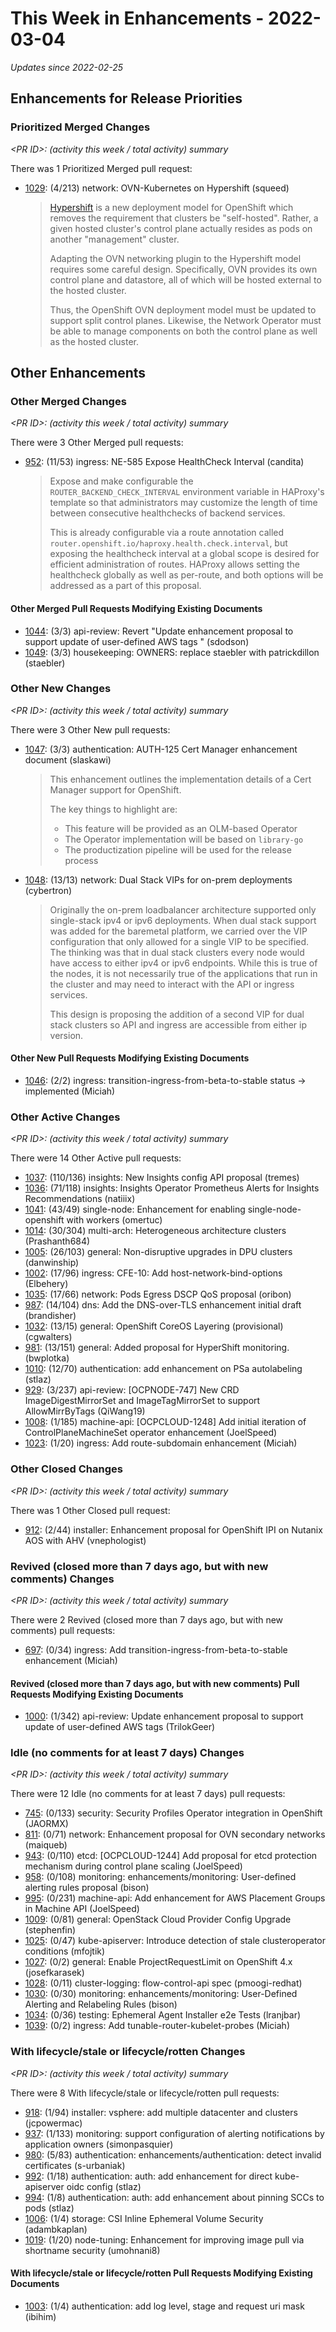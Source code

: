 # This Week in Enhancements - 2022-03-04

*Updates since 2022-02-25*


## Enhancements for Release Priorities

### Prioritized Merged Changes

*&lt;PR ID&gt;: (activity this week / total activity) summary*

There was 1 Prioritized Merged pull request:

- [1029](https://github.com/openshift/enhancements/pull/1029): (4/213) network: OVN-Kubernetes on Hypershift (squeed)

  > [Hypershift](https://hypershift-docs.netlify.app/) is a new deployment model for OpenShift which removes the requirement that clusters be "self-hosted". Rather, a given hosted cluster's control plane actually resides as pods on another "management" cluster.
  >
  > Adapting the OVN networking plugin to the Hypershift model requires some careful design. Specifically, OVN provides its own control plane and datastore, all of which will be hosted external to the hosted cluster.
  >
  > Thus, the OpenShift OVN deployment model must be updated to support split control planes. Likewise, the Network Operator must be able to manage components on both the control plane as well as the hosted cluster.


## Other Enhancements

### Other Merged Changes

*&lt;PR ID&gt;: (activity this week / total activity) summary*

There were 3 Other Merged pull requests:

- [952](https://github.com/openshift/enhancements/pull/952): (11/53) ingress: NE-585 Expose HealthCheck Interval (candita)

  > Expose and make configurable the `ROUTER_BACKEND_CHECK_INTERVAL` environment variable in HAProxy's template so that
  > administrators may customize the length of time between consecutive healthchecks of backend services.
  >
  > This is already configurable via a route annotation called `router.openshift.io/haproxy.health.check.interval`, but
  > exposing the healthcheck interval at a global scope is desired for efficient administration of routes.  HAProxy allows
  > setting the healthcheck globally as well as per-route, and both options will be addressed as a part of this proposal.


#### Other Merged Pull Requests Modifying Existing Documents

- [1044](https://github.com/openshift/enhancements/pull/1044): (3/3) api-review: Revert "Update enhancement proposal to support update of user-defined AWS tags " (sdodson)
- [1049](https://github.com/openshift/enhancements/pull/1049): (3/3) housekeeping: OWNERS: replace staebler with patrickdillon (staebler)

### Other New Changes

*&lt;PR ID&gt;: (activity this week / total activity) summary*

There were 3 Other New pull requests:

- [1047](https://github.com/openshift/enhancements/pull/1047): (3/3) authentication: AUTH-125 Cert Manager enhancement document (slaskawi)

  > This enhancement outlines the implementation details of a Cert Manager support
  > for OpenShift.
  >
  > The key things to highlight are:
  > - This feature will be provided as an OLM-based Operator
  > - The Operator implementation will be based on `library-go`
  > - The productization pipeline will be used for the release process

- [1048](https://github.com/openshift/enhancements/pull/1048): (13/13) network: Dual Stack VIPs for on-prem deployments (cybertron)

  > Originally the on-prem loadbalancer architecture supported only single-stack
  > ipv4 or ipv6 deployments. When dual stack support was added for the baremetal
  > platform, we carried over the VIP configuration that only allowed for a single
  > VIP to be specified. The thinking was that in dual stack clusters every node
  > would have access to either ipv4 or ipv6 endpoints. While this is true of the
  > nodes, it is not necessarily true of the applications that run in the cluster
  > and may need to interact with the API or ingress services.
  >
  > This design is proposing the addition of a second VIP for dual stack clusters
  > so API and ingress are accessible from either ip version.


#### Other New Pull Requests Modifying Existing Documents

- [1046](https://github.com/openshift/enhancements/pull/1046): (2/2) ingress: transition-ingress-from-beta-to-stable status → implemented (Miciah)

### Other Active Changes

*&lt;PR ID&gt;: (activity this week / total activity) summary*

There were 14 Other Active pull requests:

- [1037](https://github.com/openshift/enhancements/pull/1037): (110/136) insights: New Insights config API proposal (tremes)
- [1036](https://github.com/openshift/enhancements/pull/1036): (71/118) insights: Insights Operator Prometheus Alerts for Insights Recommendations (natiiix)
- [1041](https://github.com/openshift/enhancements/pull/1041): (43/49) single-node: Enhancement for enabling single-node-openshift with workers (omertuc)
- [1014](https://github.com/openshift/enhancements/pull/1014): (30/304) multi-arch: Heterogeneous architecture clusters (Prashanth684)
- [1005](https://github.com/openshift/enhancements/pull/1005): (26/103) general: Non-disruptive upgrades in DPU clusters (danwinship)
- [1002](https://github.com/openshift/enhancements/pull/1002): (17/96) ingress: CFE-10: Add host-network-bind-options (Elbehery)
- [1035](https://github.com/openshift/enhancements/pull/1035): (17/66) network: Pods Egress DSCP QoS proposal (oribon)
- [987](https://github.com/openshift/enhancements/pull/987): (14/104) dns: Add the DNS-over-TLS enhancement initial draft (brandisher)
- [1032](https://github.com/openshift/enhancements/pull/1032): (13/15) general: OpenShift CoreOS Layering (provisional) (cgwalters)
- [981](https://github.com/openshift/enhancements/pull/981): (13/151) general: Added proposal for HyperShift monitoring. (bwplotka)
- [1010](https://github.com/openshift/enhancements/pull/1010): (12/70) authentication: add enhancement on PSa autolabeling (stlaz)
- [929](https://github.com/openshift/enhancements/pull/929): (3/237) api-review: [OCPNODE-747] New CRD ImageDigestMirrorSet and ImageTagMirrorSet to support AllowMirrByTags (QiWang19)
- [1008](https://github.com/openshift/enhancements/pull/1008): (1/185) machine-api: [OCPCLOUD-1248] Add initial iteration of ControlPlaneMachineSet operator enhancement (JoelSpeed)
- [1023](https://github.com/openshift/enhancements/pull/1023): (1/20) ingress: Add route-subdomain enhancement (Miciah)

### Other Closed Changes

*&lt;PR ID&gt;: (activity this week / total activity) summary*

There was 1 Other Closed pull request:

- [912](https://github.com/openshift/enhancements/pull/912): (2/44) installer: Enhancement proposal for OpenShift IPI on Nutanix AOS with AHV (vnephologist)

### Revived (closed more than 7 days ago, but with new comments) Changes

*&lt;PR ID&gt;: (activity this week / total activity) summary*

There were 2 Revived (closed more than 7 days ago, but with new comments) pull requests:

- [697](https://github.com/openshift/enhancements/pull/697): (0/34) ingress: Add transition-ingress-from-beta-to-stable enhancement (Miciah)

#### Revived (closed more than 7 days ago, but with new comments) Pull Requests Modifying Existing Documents

- [1000](https://github.com/openshift/enhancements/pull/1000): (1/342) api-review: Update enhancement proposal to support update of user-defined AWS tags  (TrilokGeer)

### Idle (no comments for at least 7 days) Changes

*&lt;PR ID&gt;: (activity this week / total activity) summary*

There were 12 Idle (no comments for at least 7 days) pull requests:

- [745](https://github.com/openshift/enhancements/pull/745): (0/133) security: Security Profiles Operator integration in OpenShift (JAORMX)
- [811](https://github.com/openshift/enhancements/pull/811): (0/71) network: Enhancement proposal for OVN secondary networks (maiqueb)
- [943](https://github.com/openshift/enhancements/pull/943): (0/110) etcd: [OCPCLOUD-1244] Add proposal for etcd protection mechanism during control plane scaling (JoelSpeed)
- [958](https://github.com/openshift/enhancements/pull/958): (0/108) monitoring: enhancements/monitoring: User-defined alerting rules proposal (bison)
- [995](https://github.com/openshift/enhancements/pull/995): (0/231) machine-api: Add enhancement for AWS Placement Groups in Machine API (JoelSpeed)
- [1009](https://github.com/openshift/enhancements/pull/1009): (0/81) general: OpenStack Cloud Provider Config Upgrade (stephenfin)
- [1025](https://github.com/openshift/enhancements/pull/1025): (0/47) kube-apiserver: Introduce detection of stale clusteroperator conditions (mfojtik)
- [1027](https://github.com/openshift/enhancements/pull/1027): (0/2) general: Enable ProjectRequestLimit on OpenShift 4.x (josefkarasek)
- [1028](https://github.com/openshift/enhancements/pull/1028): (0/11) cluster-logging: flow-control-api spec (pmoogi-redhat)
- [1030](https://github.com/openshift/enhancements/pull/1030): (0/30) monitoring: enhancements/monitoring: User-Defined Alerting and Relabeling Rules (bison)
- [1034](https://github.com/openshift/enhancements/pull/1034): (0/36) testing: Ephemeral Agent Installer e2e Tests (lranjbar)
- [1039](https://github.com/openshift/enhancements/pull/1039): (0/2) ingress: Add tunable-router-kubelet-probes (Miciah)

### With lifecycle/stale or lifecycle/rotten Changes

*&lt;PR ID&gt;: (activity this week / total activity) summary*

There were 8 With lifecycle/stale or lifecycle/rotten pull requests:

- [918](https://github.com/openshift/enhancements/pull/918): (1/94) installer: vsphere: add multiple datacenter and clusters (jcpowermac)
- [937](https://github.com/openshift/enhancements/pull/937): (1/133) monitoring: support configuration of alerting notifications by application owners (simonpasquier)
- [980](https://github.com/openshift/enhancements/pull/980): (5/83) authentication: enhancements/authentication: detect invalid certificates (s-urbaniak)
- [992](https://github.com/openshift/enhancements/pull/992): (1/18) authentication: auth: add enhancement for direct kube-apiserver oidc config (stlaz)
- [994](https://github.com/openshift/enhancements/pull/994): (1/8) authentication: auth: add enhancement about pinning SCCs to pods (stlaz)
- [1006](https://github.com/openshift/enhancements/pull/1006): (1/4) storage: CSI Inline Ephemeral Volume Security (adambkaplan)
- [1019](https://github.com/openshift/enhancements/pull/1019): (1/20) node-tuning: Enhancement for improving image pull via shortname security (umohnani8)

#### With lifecycle/stale or lifecycle/rotten Pull Requests Modifying Existing Documents

- [1003](https://github.com/openshift/enhancements/pull/1003): (1/4) authentication: add log level, stage and request uri mask (ibihim)
